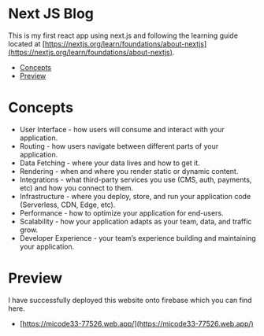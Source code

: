 <h1>Next JS Blog</h1>

This is my first react app using next.js and following the learning guide located at [https://nextjs.org/learn/foundations/about-nextjs](https://nextjs.org/learn/foundations/about-nextjs).

- [Concepts](#concepts)
- [Preview](#preview)

# Concepts

- User Interface - how users will consume and interact with your application.
- Routing - how users navigate between different parts of your application.
- Data Fetching - where your data lives and how to get it.
- Rendering - when and where you render static or dynamic content.
- Integrations - what third-party services you use (CMS, auth, payments, etc) and how you connect to them.
- Infrastructure - where you deploy, store, and run your application code (Serverless, CDN, Edge, etc).
- Performance - how to optimize your application for end-users.
- Scalability - how your application adapts as your team, data, and traffic grow.
- Developer Experience - your team’s experience building and maintaining your application.


# Preview

I have successfully deployed this website onto firebase which you can find here.

- [https://micode33-77526.web.app/](https://micode33-77526.web.app/)
